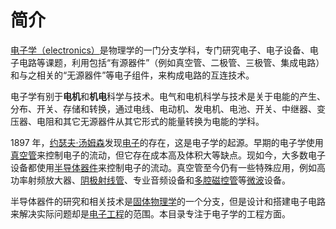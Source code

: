# 简介

[电子学（electronics）](https://zh.wikipedia.org/wiki/%E7%94%B5%E5%AD%90%E5%AD%A6)是物理学的一门分支学科，专门研究电子、电子设备、电子电路等课题，利用包括“有源器件”（例如真空管、二极管、三极管、集成电路）和与之相关的“无源器件”等电子组件，来构成电路的互连技术。

电子学有别于**电机**和**机电**科学与技术。电气和电机科学与技术是关于电能的产生、分布、开关、存储和转换，通过电线、电动机、发电机、电池、开关、中继器、变压器、电阻和其它无源器件从其它形式的能量转换为电能的学科。

1897 年，[约瑟夫·汤姆森](https://zh.wikipedia.org/wiki/%E7%B4%84%E7%91%9F%E5%A4%AB%C2%B7%E6%B9%AF%E5%A7%86%E6%A3%AE)发现[电子](https://zh.wikipedia.org/wiki/%E7%94%B5%E5%AD%90)的存在，这是电子学的起源。早期的电子学使用[真空管](https://zh.wikipedia.org/wiki/%E7%9C%9F%E7%A9%BA%E7%AE%A1)来控制电子的流动，但它存在成本高及体积大等缺点。现如今，大多数电子设备都使用[半导体器件](https://zh.wikipedia.org/wiki/%E5%8D%8A%E5%AF%BC%E4%BD%93)来控制电子的流动。真空管至今仍有一些特殊应用，例如高功率射频放大器、[阴极射线管](https://zh.wikipedia.org/wiki/%E9%98%B4%E6%9E%81%E5%B0%84%E7%BA%BF%E7%AE%A1)、专业音频设备和[多腔磁控管](https://zh.wikipedia.org/wiki/%E5%A4%9A%E8%85%94%E7%A3%81%E6%8E%A7%E7%AE%A1)等[微波](https://zh.wikipedia.org/wiki/%E5%BE%AE%E6%B3%A2)设备。

半导体器件的研究和相关技术是[固体物理学](https://zh.wikipedia.org/wiki/固体物理学)的一个分支，但是设计和搭建电子电路来解决实际问题却是[电子工程](https://zh.wikipedia.org/wiki/电子工程)的范围。本目录专注于电子学的工程方面。
